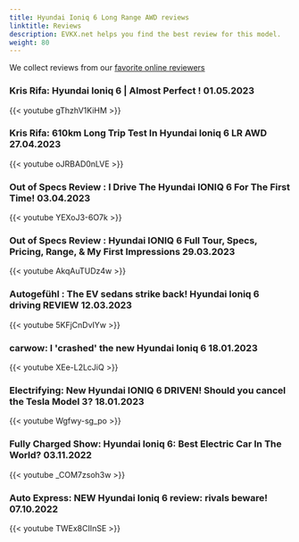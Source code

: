 ```yaml
---
title: Hyundai Ioniq 6 Long Range AWD reviews
linktitle: Reviews
description: EVKX.net helps you find the best review for this model. 
weight: 80
---
```

We collect reviews from our [favorite online reviewers](/guides/evreviewers/)

### Kris Rifa: Hyundai Ioniq 6 | Almost Perfect ! 01.05.2023

{{< youtube gThzhV1KiHM >}}

### Kris Rifa: 610km Long Trip Test In Hyundai Ioniq 6 LR AWD 27.04.2023

{{< youtube oJRBAD0nLVE >}}

### Out of Specs Review : I Drive The Hyundai IONIQ 6 For The First Time! 03.04.2023

{{< youtube YEXoJ3-6O7k >}}

### Out of Specs Review : Hyundai IONIQ 6 Full Tour, Specs, Pricing, Range, & My First Impressions 29.03.2023

{{< youtube AkqAuTUDz4w >}}

### Autogefühl : The EV sedans strike back! Hyundai Ioniq 6 driving REVIEW 12.03.2023

{{< youtube 5KFjCnDvIYw >}}

### carwow: I 'crashed' the new Hyundai Ioniq 6  18.01.2023

{{< youtube XEe-L2LcJiQ >}}

### Electrifying: New Hyundai IONIQ 6 DRIVEN! Should you cancel the Tesla Model 3? 18.01.2023

{{< youtube Wgfwy-sg_po >}}

### Fully Charged Show: Hyundai Ioniq 6: Best Electric Car In The World? 03.11.2022

{{< youtube _COM7zsoh3w >}}

### Auto Express: NEW Hyundai Ioniq 6 review: rivals beware! 07.10.2022

{{< youtube TWEx8CIInSE >}}

